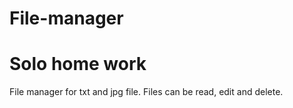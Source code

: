 # File-manager

<h1>Solo home work</h1>

File manager for txt and jpg file.
Files can be read, edit and delete.
